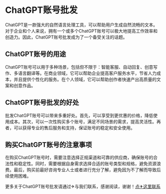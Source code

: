 # ChatGPT账号批发

ChatGPT是一款强大的自然语言处理工具，可以帮助用户生成自然流畅的文本。对于企业和个人来说，拥有一个或多个ChatGPT账号可以极大地提高工作效率和创造力。因此，ChatGPT账号批发成为了一个备受关注的话题。

## ChatGPT账号的用途

ChatGPT账号可以用于多种场景，包括但不限于：智能客服、自动回复、创意写作、多语言翻译等。在商业领域，它可以帮助企业提高客户服务水平，节省人力成本，并且提供个性化的服务。在个人领域，它可以帮助创作者快速产出高质量的文案和创意作品。

## ChatGPT账号批发的好处

批发ChatGPT账号可以带来多重好处。首先，可以享受到更优惠的价格，降低使用成本。其次，可以一次性购买多个账号，满足不同场景的需求，提高灵活性。再者，可以获得专业的售后服务和支持，保证账号的稳定和安全使用。

## 购买ChatGPT账号的注意事项

在购买ChatGPT账号时，需要注意选择正规渠道和可靠的供应商，确保账号的合法性和稳定性。同时，需要根据自身需求选择合适的账号类型和规格，避免资源浪费。最后，购买前最好咨询专业人士或者进行充分了解，避免因为不了解而导致后续使用困难。

更多关于ChatGPT账号批发请通过✈与我们联系，感谢阅读，谢谢！[点✈这里联系](https://c.k02.cc)